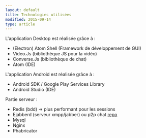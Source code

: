 ```yaml
---
layout: default
title: Technologies utilisées
modified: 2015-09-14
type: article
---
```


L'application Desktop est réalisée grâce à :

- (Electron) Atom Shell (Framework de développement de GUI)
- Video.Js (bibliothèque JS pour la vidéo)
- Converse.Js (bibliothèque de chat)
- Atom (IDE)


L'application Android est réalisée grâce à :

- Android SDK / Google Play Services Library
- Android Studio (IDE)

Partie serveur :

- Redis (bdd) -> plus performant pour les sessions
- Ejabberd (serveur xmpp/jabber) ou p2p chat [repo](https://github.com/mshahriarinia/Golang)
- Mysql
- Nginx
- Phabricator

